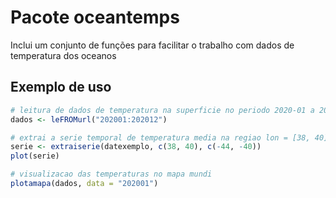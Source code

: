 # Pacote oceantemps

Inclui um conjunto de funções para facilitar o trabalho com dados de temperatura dos oceanos

## Exemplo de uso

```r
# leitura de dados de temperatura na superficie no periodo 2020-01 a 2020-12
dados <- leFROMurl("202001:202012")

# extrai a serie temporal de temperatura media na regiao lon = [38, 40], lat = [-44, -40]
serie <- extraiserie(datexemplo, c(38, 40), c(-44, -40))
plot(serie)

# visualizacao das temperaturas no mapa mundi
plotamapa(dados, data = "202001")
```